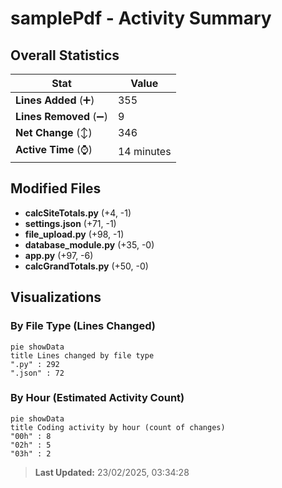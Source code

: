 # samplePdf - Activity Summary 

## Overall Statistics

| Stat                   | Value                                                             |
| ---------------------- | ----------------------------------------------------------------- |
| **Lines Added** (➕)   | 355                                          |
| **Lines Removed** (➖) | 9                                        |
| **Net Change** (↕)    | 346                |
| **Active Time** (⌚)   | 14 minutes |


## Modified Files
- **calcSiteTotals.py** (+4, -1)
- **settings.json** (+71, -1)
- **file_upload.py** (+98, -1)
- **database_module.py** (+35, -0)
- **app.py** (+97, -6)
- **calcGrandTotals.py** (+50, -0)

## Visualizations

### By File Type (Lines Changed)

```mermaid
pie showData
title Lines changed by file type
".py" : 292
".json" : 72
```

### By Hour (Estimated Activity Count)

```mermaid
pie showData
title Coding activity by hour (count of changes)
"00h" : 8
"02h" : 5
"03h" : 2
```


> **Last Updated:** 23/02/2025, 03:34:28